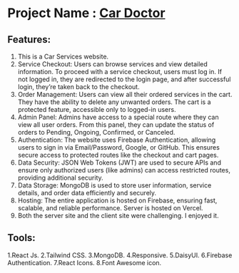 # Project Name : [Car Doctor](https://car-doctor-app-1.web.app/)


## Features: 
1. This is a Car Services website.
2. Service Checkout: Users can browse services and view detailed information. To proceed with a service checkout, users must log in. If not logged in, they are redirected to the login page, and after successful login, they’re taken back to the checkout.
3. Order Management: Users can view all their ordered services in the cart. They have the ability to delete any unwanted orders. The cart is a protected feature, accessible only to logged-in users.
4. Admin Panel: Admins have access to a special route where they can view all user orders. From this panel, they can update the status of orders to Pending, Ongoing, Confirmed, or Canceled.
5. Authentication: The website uses Firebase Authentication, allowing users to sign in via Email/Password, Google, or GitHub. This ensures secure access to protected routes like the checkout and cart pages.
6. Data Security: JSON Web Tokens (JWT) are used to secure APIs and ensure only authorized users (like admins) can access restricted routes, providing additional security.
7. Data Storage: MongoDB is used to store user information, service details, and order data efficiently and securely.
8. Hosting: The entire application is hosted on Firebase, ensuring fast, scalable, and reliable performance. Server is hosted on Vercel.
9. Both the server site and the client site were challenging. I enjoyed it.



## Tools: 
1.React Js.
2.Tailwind CSS.
3.MongoDB.
4.Responsive.
5.DaisyUI.
6.Firebase Authentication.
7.React Icons.
8.Font Awesome icon.
